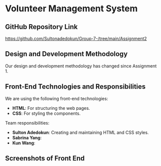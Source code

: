 # Volunteer Management System

## GitHub Repository Link
https://github.com/Sultonadedokun/Group-7-/tree/main/Assignment2

## Design and Development Methodology
Our design and development methodology has changed since Assignment 1. 

## Front-End Technologies and Responsibilities
We are using the following front-end technologies:
- **HTML**: For structuring the web pages.
- **CSS**: For styling the components.

Team responsibilities:
- **Sulton  Adedokun**: Creating and maintaining HTML and CSS styles.
- **Sabrina Yang**: 
- **Kun Wang**: 

## Screenshots of  Front End